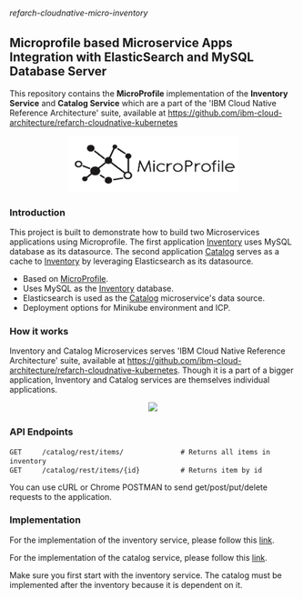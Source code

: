 ###### refarch-cloudnative-micro-inventory

## Microprofile based Microservice Apps Integration with ElasticSearch and MySQL Database Server

This repository contains the **MicroProfile** implementation of the **Inventory Service** and **Catalog Service** which are a part of the 'IBM Cloud Native Reference Architecture' suite, available at https://github.com/ibm-cloud-architecture/refarch-cloudnative-kubernetes

<p align="center">
  <a href="https://microprofile.io/">
    <img src="https://github.com/ibm-cloud-architecture/refarch-cloudnative-wfd/blob/microprofile/static/imgs/microprofile_small.png" width="300" height="100">
  </a>
</p>

### Introduction

This project is built to demonstrate how to build two Microservices applications using Microprofile. The first application [Inventory](https://github.com/ibm-cloud-architecture/refarch-cloudnative-micro-inventory/tree/microprofile/inventory) uses MySQL database as its datasource. The second application [Catalog](https://github.com/ibm-cloud-architecture/refarch-cloudnative-micro-inventory/tree/microprofile/catalog) serves as a cache to [Inventory](https://github.com/ibm-cloud-architecture/refarch-cloudnative-micro-inventory/tree/microprofile/inventory) by leveraging Elasticsearch as its datasource.

- Based on [MicroProfile](https://microprofile.io/).
- Uses MySQL as the [Inventory](https://github.com/ibm-cloud-architecture/refarch-cloudnative-micro-inventory/tree/microprofile/inventory) database.
- Elasticsearch is used as the [Catalog](https://github.com/ibm-cloud-architecture/refarch-cloudnative-micro-inventory/tree/microprofile/catalog) microservice's data source.
- Deployment options for Minikube environment and ICP.

### How it works

Inventory and Catalog Microservices serves 'IBM Cloud Native Reference Architecture' suite, available at
https://github.com/ibm-cloud-architecture/refarch-cloudnative-kubernetes. Though it is a part of a bigger application, Inventory and Catalog services are themselves individual applications.

<p align="center">
    <img src="https://github.com/ibm-cloud-architecture/refarch-cloudnative-kubernetes/blob/microprofile/static/imgs/inventory-catalog.png">
</p>

### API Endpoints

```
GET     /catalog/rest/items/              # Returns all items in inventory
GET     /catalog/rest/items/{id}          # Returns item by id 
```
You can use cURL or Chrome POSTMAN to send get/post/put/delete requests to the application.

### Implementation

For the implementation of the inventory service, please follow this [link](https://github.com/ibm-cloud-architecture/refarch-cloudnative-micro-inventory/tree/microprofile/inventory).

For the implementation of the catalog service, please follow this [link](https://github.com/ibm-cloud-architecture/refarch-cloudnative-micro-inventory/tree/microprofile/catalog).

Make sure you first start with the inventory service. The catalog must be implemented after the inventory because it is dependent on it.
